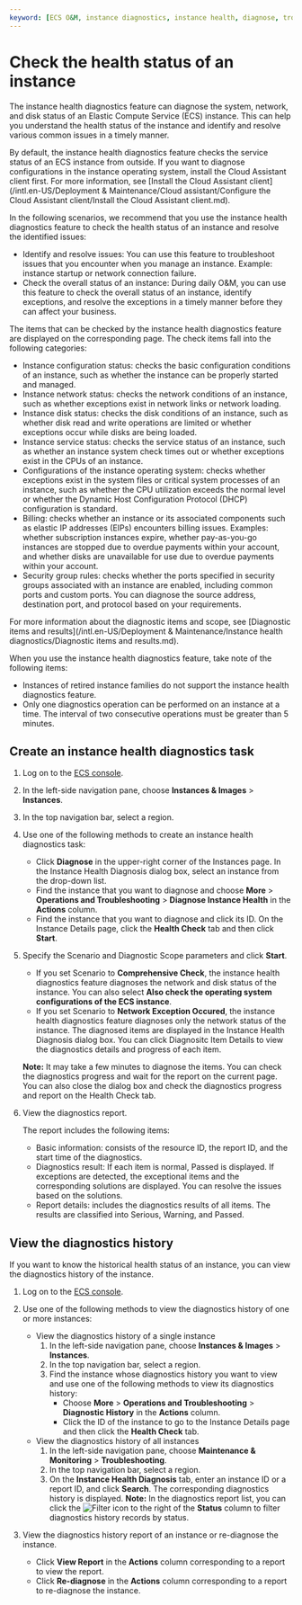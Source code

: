 ```yaml
---
keyword: [ECS O&M, instance diagnostics, instance health, diagnose, troubleshoot]
---
```


# Check the health status of an instance

The instance health diagnostics feature can diagnose the system, network, and disk status of an Elastic Compute Service \(ECS\) instance. This can help you understand the health status of the instance and identify and resolve various common issues in a timely manner.

By default, the instance health diagnostics feature checks the service status of an ECS instance from outside. If you want to diagnose configurations in the instance operating system, install the Cloud Assistant client first. For more information, see [Install the Cloud Assistant client](/intl.en-US/Deployment & Maintenance/Cloud assistant/Configure the Cloud Assistant client/Install the Cloud Assistant client.md).

In the following scenarios, we recommend that you use the instance health diagnostics feature to check the health status of an instance and resolve the identified issues:

-   Identify and resolve issues: You can use this feature to troubleshoot issues that you encounter when you manage an instance. Example: instance startup or network connection failure.
-   Check the overall status of an instance: During daily O&M, you can use this feature to check the overall status of an instance, identify exceptions, and resolve the exceptions in a timely manner before they can affect your business.

The items that can be checked by the instance health diagnostics feature are displayed on the corresponding page. The check items fall into the following categories:

-   Instance configuration status: checks the basic configuration conditions of an instance, such as whether the instance can be properly started and managed.
-   Instance network status: checks the network conditions of an instance, such as whether exceptions exist in network links or network loading.
-   Instance disk status: checks the disk conditions of an instance, such as whether disk read and write operations are limited or whether exceptions occur while disks are being loaded.
-   Instance service status: checks the service status of an instance, such as whether an instance system check times out or whether exceptions exist in the CPUs of an instance.
-   Configurations of the instance operating system: checks whether exceptions exist in the system files or critical system processes of an instance, such as whether the CPU utilization exceeds the normal level or whether the Dynamic Host Configuration Protocol \(DHCP\) configuration is standard.
-   Billing: checks whether an instance or its associated components such as elastic IP addresses \(EIPs\) encounters billing issues. Examples: whether subscription instances expire, whether pay-as-you-go instances are stopped due to overdue payments within your account, and whether disks are unavailable for use due to overdue payments within your account.
-   Security group rules: checks whether the ports specified in security groups associated with an instance are enabled, including common ports and custom ports. You can diagnose the source address, destination port, and protocol based on your requirements.

For more information about the diagnostic items and scope, see [Diagnostic items and results](/intl.en-US/Deployment & Maintenance/Instance health diagnostics/Diagnostic items and results.md).

When you use the instance health diagnostics feature, take note of the following items:

-   Instances of retired instance families do not support the instance health diagnostics feature.
-   Only one diagnostics operation can be performed on an instance at a time. The interval of two consecutive operations must be greater than 5 minutes.

## Create an instance health diagnostics task

1.  Log on to the [ECS console](https://ecs.console.aliyun.com).

2.  In the left-side navigation pane, choose **Instances & Images** \> **Instances**.

3.  In the top navigation bar, select a region.

4.  Use one of the following methods to create an instance health diagnostics task:

    -   Click **Diagnose** in the upper-right corner of the Instances page. In the Instance Health Diagnosis dialog box, select an instance from the drop-down list.
    -   Find the instance that you want to diagnose and choose **More** \> **Operations and Troubleshooting** \> **Diagnose Instance Health** in the **Actions** column.
    -   Find the instance that you want to diagnose and click its ID. On the Instance Details page, click the **Health Check** tab and then click **Start**.
5.  Specify the Scenario and Diagnostic Scope parameters and click **Start**.

    -   If you set Scenario to **Comprehensive Check**, the instance health diagnostics feature diagnoses the network and disk status of the instance. You can also select **Also check the operating system configurations of the ECS instance**.
    -   If you set Scenario to **Network Exception Occured**, the instance health diagnostics feature diagnoses only the network status of the instance.
    The diagnosed items are displayed in the Instance Health Diagnosis dialog box. You can click Diagnositc Item Details to view the diagnostics details and progress of each item.

    **Note:** It may take a few minutes to diagnose the items. You can check the diagnostics progress and wait for the report on the current page. You can also close the dialog box and check the diagnostics progress and report on the Health Check tab.

6.  View the diagnostics report.

    The report includes the following items:

    -   Basic information: consists of the resource ID, the report ID, and the start time of the diagnostics.
    -   Diagnostics result: If each item is normal, Passed is displayed. If exceptions are detected, the exceptional items and the corresponding solutions are displayed. You can resolve the issues based on the solutions.
    -   Report details: includes the diagnostics results of all items. The results are classified into Serious, Warning, and Passed.

## View the diagnostics history

If you want to know the historical health status of an instance, you can view the diagnostics history of the instance.

1.  Log on to the [ECS console](https://ecs.console.aliyun.com).

2.  Use one of the following methods to view the diagnostics history of one or more instances:

    -   View the diagnostics history of a single instance
        1.  In the left-side navigation pane, choose **Instances & Images** \> **Instances**.
        2.  In the top navigation bar, select a region.
        3.  Find the instance whose diagnostics history you want to view and use one of the following methods to view its diagnostics history:
            -   Choose **More** \> **Operations and Troubleshooting** \> **Diagnostic History** in the **Actions** column.
            -   Click the ID of the instance to go to the Instance Details page and then click the **Health Check** tab.
    -   View the diagnostics history of all instances
        1.  In the left-side navigation pane, choose **Maintenance & Monitoring** \> **Troubleshooting**.
        2.  In the top navigation bar, select a region.
        3.  On the **Instance Health Diagnosis** tab, enter an instance ID or a report ID, and click **Search**. The corresponding diagnostics history is displayed.
    **Note:** In the diagnostics report list, you can click the ![Filter](https://static-aliyun-doc.oss-accelerate.aliyuncs.com/assets/img/en-US/7222684261/p142301.png) icon to the right of the **Status** column to filter diagnostics history records by status.

3.  View the diagnostics history report of an instance or re-diagnose the instance.

    -   Click **View Report** in the **Actions** column corresponding to a report to view the report.
    -   Click **Re-diagnose** in the **Actions** column corresponding to a report to re-diagnose the instance.

